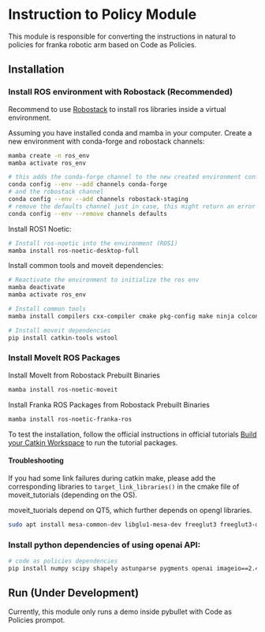 # Instruction to Policy Module
This module is responsible for converting the instructions in natural to policies for franka robotic arm based on Code as Policies. 

## Installation

### Install ROS environment with Robostack (Recommended)
Recommend to use [Robostack](https://robostack.github.io/GettingStarted.html) to install ros libraries inside a virtual environment.

Assuming you have installed conda and mamba in your computer. Create a new environment with conda-forge and robostack channels:
```bash
mamba create -n ros_env
mamba activate ros_env

# this adds the conda-forge channel to the new created environment configuration 
conda config --env --add channels conda-forge
# and the robostack channel
conda config --env --add channels robostack-staging
# remove the defaults channel just in case, this might return an error if it is not in the list which is ok
conda config --env --remove channels defaults
```

Install ROS1 Noetic:
```bash
# Install ros-noetic into the environment (ROS1)
mamba install ros-noetic-desktop-full
```

Install common tools and moveit dependencies:
```bash
# Reactivate the environment to initialize the ros env
mamba deactivate
mamba activate ros_env

# Install common tools
mamba install compilers cxx-compiler cmake pkg-config make ninja colcon-common-extensions catkin_tools

# Install moveit dependencies
pip install catkin-tools wstool
```

### Install MoveIt ROS Packages

Install MoveIt from Robostack Prebuilt Binaries
```bash
mamba install ros-noetic-moveit
```

Install Franka ROS Packages from Robostack Prebuilt Binaries
```bash 
mamba install ros-noetic-franka-ros
```

To test the installation, follow the official instructions in official tutorials [Build your Catkin Workspace](https://ros-planning.github.io/moveit_tutorials/doc/getting_started/getting_started.html#create-a-catkin-workspace) to run the tutorial packages. 

#### Troubleshooting 
If you had some link failures during catkin make, please add the corresponding libraries to `target_link_libraries()` in the cmake file of moveit_tutorials (depending on the OS). 


moveit_tuorials depend on QT5, which further depends on opengl libraries.
```bash
sudo apt install mesa-common-dev libglu1-mesa-dev freeglut3 freeglut3-dev 
```


### Install python dependencies of using openai API:
```bash
# code as policies dependencies
pip install numpy scipy shapely astunparse pygments openai imageio==2.4.1 imageio-ffmpeg pybullet moviepy
```

## Run (Under Development)
Currently, this module only runs a demo inside pybullet with Code as Policies prompot.